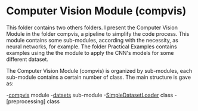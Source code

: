 # Computer Vision Module (compvis)

This folder contains two others folders. I present the Computer Vision Module in the folder compvis, a pipeline to simplify the code process. This module contains some sub-modules, according with the necessity, as neural networks, for example. The folder Practical Examples contains examples using the the module to apply the CNN's models for some different dataset.

The Computer Vision Module (compvis) is organized by sub-modules, each sub-module contains a certain number of class. The main structure is gave as:

-[compvis](https://github.com/IgorMeloS/Computer-Vision-Training/tree/main/ComputerVision%20Module/compvis) module
  -[datsets](https://github.com/IgorMeloS/Computer-Vision-Training/tree/main/ComputerVision%20Module/compvis/datasets) sub-module
      -[SimpleDatasetLoader](https://github.com/IgorMeloS/Computer-Vision-Training/blob/main/ComputerVision%20Module/compvis/datasets/simpledatasetoader.py) class
  -[preprocessing] class
